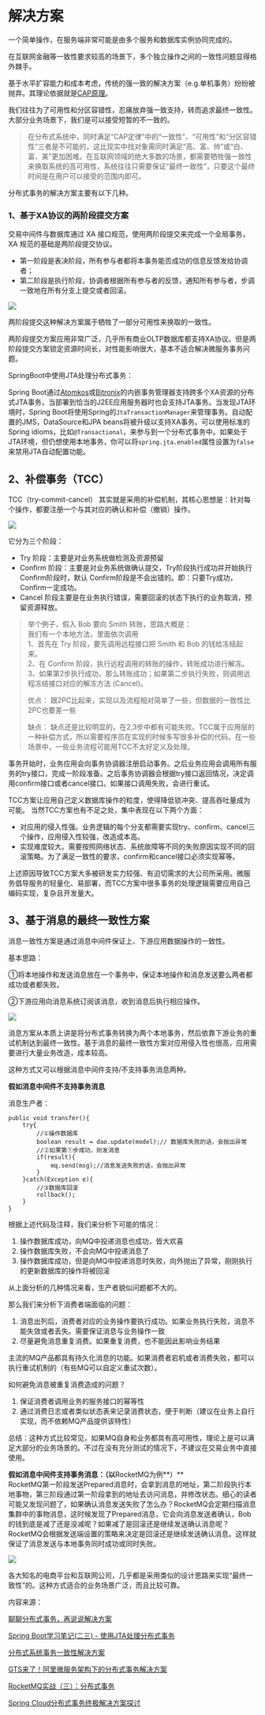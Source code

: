 # 解决方案

一个简单操作，在服务端非常可能是由多个服务和数据库实例协同完成的。

在互联网金融等一致性要求较高的场景下，多个独立操作之间的一致性问题显得格外棘手。

基于水平扩容能力和成本考虑，传统的强一致的解决方案（e.g.单机事务）纷纷被抛弃。其理论依据就是[CAP原理](http://link.zhihu.com/?target=https%3A//en.wikipedia.org/wiki/CAP_theorem)。

我们往往为了可用性和分区容错性，忍痛放弃强一致支持，转而追求最终一致性。大部分业务场景下，我们是可以接受短暂的不一致的。

> 在分布式系统中，同时满足“CAP定律”中的“一致性”、“可用性”和“分区容错性”三者是不可能的，这比现实中找对象需同时满足“高、富、帅”或“白、富、美”更加困难。在互联网领域的绝大多数的场景，都需要牺牲强一致性来换取系统的高可用性，系统往往只需要保证“最终一致性”，只要这个最终时间是在用户可以接受的范围内即可。

分布式事务的解决方案主要有以下几种。

### 1、**基于XA协议的两阶段提交方案**

交易中间件与数据库通过 XA 接口规范，使用两阶段提交来完成一个全局事务， XA 规范的基础是两阶段提交协议。

* 第一阶段是表决阶段，所有参与者都将本事务能否成功的信息反馈发给协调者；
* 第二阶段是执行阶段，协调者根据所有参与者的反馈，通知所有参与者，步调一致地在所有分支上提交或者回滚。

![](../../.gitbook/assets/640.webp)

两阶段提交这种解决方案属于牺牲了一部分可用性来换取的一致性。

两阶段提交方案应用非常广泛，几乎所有商业OLTP数据库都支持XA协议。但是两阶段提交方案锁定资源时间长，对性能影响很大，基本不适合解决微服务事务问题。

SpringBoot中使用JTA处理分布式事务：

Spring Boot通过[Atomkos](http://www.atomikos.com/)或[Bitronix](https://github.com/bitronix/btm)的内嵌事务管理器支持跨多个XA资源的分布式JTA事务，当部署到恰当的J2EE应用服务器时也会支持JTA事务。当发现JTA环境时，Spring Boot将使用Spring的`JtaTransactionManager`来管理事务。自动配置的JMS，DataSource和JPA beans将被升级以支持XA事务。可以使用标准的Spring idioms，比如`@Transactional`，来参与到一个分布式事务中。如果处于JTA环境，但仍想使用本地事务，你可以将`spring.jta.enabled`属性设置为`false`来禁用JTA自动配置功能。

## 2、补偿事务（TCC）

TCC（try-commit-cancel） 其实就是采用的补偿机制，其核心思想是：针对每个操作，都要注册一个与其对应的确认和补偿（撤销）操作。

![](../../.gitbook/assets/640-1.webp)

它分为三个阶段：

* Try 阶段：主要是对业务系统做检测及资源预留
* Confirm 阶段：主要是对业务系统做确认提交，Try阶段执行成功并开始执行 Confirm阶段时，默认 Confirm阶段是不会出错的。即：只要Try成功，Confirm一定成功。
* Cancel 阶段主要是在业务执行错误，需要回滚的状态下执行的业务取消，预留资源释放。

> 举个例子，假入 Bob 要向 Smith 转账，思路大概是：  
> 我们有一个本地方法，里面依次调用  
> 1、首先在 Try 阶段，要先调用远程接口把 Smith 和 Bob 的钱给冻结起来。  
> 2、在 Confirm 阶段，执行远程调用的转账的操作，转账成功进行解冻。  
> 3、如果第2步执行成功，那么转账成功；如果第二步执行失败，则调用远程冻结接口对应的解冻方法 \(Cancel\)。
>
> 优点： 跟2PC比起来，实现以及流程相对简单了一些，但数据的一致性比2PC也要差一些
>
> 缺点： 缺点还是比较明显的，在2,3步中都有可能失败。TCC属于应用层的一种补偿方式，所以需要程序员在实现的时候多写很多补偿的代码，在一些场景中，一些业务流程可能用TCC不太好定义及处理。

事务开始时，业务应用会向事务协调器注册启动事务。之后业务应用会调用所有服务的try接口，完成一阶段准备。之后事务协调器会根据try接口返回情况，决定调用confirm接口或者cancel接口。如果接口调用失败，会进行重试。

TCC方案让应用自己定义数据库操作的粒度，使得降低锁冲突、提高吞吐量成为可能。 当然TCC方案也有不足之处，集中表现在以下两个方面：

* 对应用的侵入性强。业务逻辑的每个分支都需要实现try、confirm、cancel三个操作，应用侵入性较强，改造成本高。
* 实现难度较大。需要按照网络状态、系统故障等不同的失败原因实现不同的回滚策略。为了满足一致性的要求，confirm和cancel接口必须实现幂等。

上述原因导致TCC方案大多被研发实力较强、有迫切需求的大公司所采用。微服务倡导服务的轻量化、易部署，而TCC方案中很多事务的处理逻辑需要应用自己编码实现，复杂且开发量大。

## 3、基于消息的最终一致性方案

消息一致性方案是通过消息中间件保证上、下游应用数据操作的一致性。

基本思路：

①将本地操作和发送消息放在一个事务中，保证本地操作和消息发送要么两者都成功或者都失败。

②下游应用向消息系统订阅该消息，收到消息后执行相应操作。

![](../../.gitbook/assets/640-2.webp)

消息方案从本质上讲是将分布式事务转换为两个本地事务，然后依靠下游业务的重试机制达到最终一致性。基于消息的最终一致性方案对应用侵入性也很高，应用需要进行大量业务改造，成本较高。

这种方式又可以根据消息中间件支持/不支持事务消息两种。

**假如消息中间件不支持事务消息**

消息生产者：

```text
public void transfer(){
    try{
        //①操作数据库
        boolean result = dao.update(model);// 数据库失败的话，会抛出异常
        //②如果第①步成功，则发消息
        if(result){
            mq.send(msg);//消息发送失败的话，会抛出异常
        } 
    }catch(Exception e){
        //③数据库回滚
        rollback();
    }
}
```

根据上述代码及注释，我们来分析下可能的情况：

1. 操作数据库成功，向MQ中投递消息也成功，皆大欢喜
2. 操作数据库失败，不会向MQ中投递消息了
3. 操作数据库成功，但是向MQ中投递消息时失败，向外抛出了异常，刚刚执行的更新数据库的操作将被回滚

从上面分析的几种情况来看，生产者貌似问题都不大的。

那么我们来分析下消费者端面临的问题：

1. 消息出列后，消费者对应的业务操作要执行成功。如果业务执行失败，消息不能失效或者丢失。需要保证消息与业务操作一致
2. 尽量避免消息重复消费。如果重复消费，也不能因此影响业务结果

主流的MQ产品都具有持久化消息的功能。如果消费者宕机或者消费失败，都可以执行重试机制的（有些MQ可以自定义重试次数）。

如何避免消息被重复消费造成的问题？

1. 保证消费者调用业务的服务接口的幂等性
2. 通过消费日志或者类似状态表来记录消费状态，便于判断（建议在业务上自行实现，而不依赖MQ产品提供该特性）

总结：这种方式比较常见，如果MQ自身和业务都具有高可用性，理论上是可以满足大部分的业务场景的。不过在没有充分测试的情况下，不建议在交易业务中直接使用。

**假如消息中间件支持事务消息：（以**RocketMQ为例**）**  
RocketMQ第一阶段发送Prepared消息时，会拿到消息的地址，第二阶段执行本地事物，第三阶段通过第一阶段拿到的地址去访问消息，并修改状态。细心的读者可能又发现问题了，如果确认消息发送失败了怎么办？RocketMQ会定期扫描消息集群中的事物消息，这时候发现了Prepared消息，它会向消息发送者确认，Bob的钱到底是减了还是没减呢？如果减了是回滚还是继续发送确认消息呢？RocketMQ会根据发送端设置的策略来决定是回滚还是继续发送确认消息。这样就保证了消息发送与本地事务同时成功或同时失败。

![](../../.gitbook/assets/006.png)

各大知名的电商平台和互联网公司，几乎都是采用类似的设计思路来实现“最终一致性”的。这种方式适合的业务场景广泛，而且比较可靠。

内容来源：

[聊聊分布式事务，再说说解决方案](https://www.cnblogs.com/savorboard/p/distributed-system-transaction-consistency.html)

[Spring Boot学习笔记\(二三\) - 使用JTA处理分布式事务](http://www.hifreud.com/2017/07/12/spring-boot-23-jta-handle-distribute-transaction/)

[分布式系统事务一致性解决方案](http://www.infoq.com/cn/articles/solution-of-distributed-system-transaction-consistency)

[GTS来了！阿里微服务架构下的分布式事务解决方案](https://mp.weixin.qq.com/s/bUtu2nTs0bybnTvk-iLt6Q)

[RocketMQ实战（三）：分布式事务](https://www.jianshu.com/p/53324ea2df92)

[Spring Cloud分布式事务终极解决方案探讨](https://segmentfault.com/a/1190000012762869)

